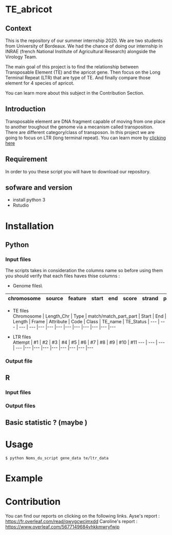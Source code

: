 # TE_abricot

## Context
This is the repository of our summer internship 2020. We are two students from University of Bordeaux. We had the chance of doing our internship in INRAE (french National Institute of Agricultural Research) alongside the Virology Team.

The main goal of this project is to find the relationship between Transposable Element (TE) and the apricot gene. Then focus on the Long Terminal Repeat (LTR) that are type of TE. And finally compare those element for 4 species of apricot.

You can learn more about this subject in the Contribution Section.

## Introduction 
Transposable element are DNA fragment capable of moving from one place to another troughout the genome  via a mecanism called transposition. 
There are different category/class of transposon. In this project we are going to focus on LTR (long terminal repeat). You can learn more by [clicking here ](https://www.ncbi.nlm.nih.gov/pmc/articles/PMC2874221/)

## Requirement
In order to you these script you will have to download  our repository.
## sofware and version
- install python 3
- Rstudio 

# Installation 

## Python 
### Input files

The scripts takes in consideration the columns name so before using them you should verify that each files haves thise columns : 

* Genome files\

chromosome | source | feature | start | end | score | strand | phase | ID | Attributes | 
--- | --- | --- | --- |--- |--- |--- |--- |--- |--- 

* TE files\
Chromosome | Length_Chr | Type | match/match_part_part | Start | End | Length | Frame | Attribute | Code | Class | TE_name | TE_Status |
--- | --- | --- | --- |--- |--- |--- |--- |--- |--- |--- |--- |--- 

* LTR files\
Attempt | #1 | #2 | #3 | #4 | #5 | #6 | #7 | #8 | #9 | #10 | #11
--- | --- | --- | --- |--- |--- |--- |--- |--- |--- |--- |---

### Output file
## R 
### Input files
### Output files

## Basic statistic ? (maybe ) 

# Usage
```
$ python Noms_du_script gene_data te/ltr_data 
```
# Example 

# Contribution
You can find our reports on clicking on the following links.
Ayse's report :  https://fr.overleaf.com/read/qwygcwcjmxdd
Caroline's report :  https://www.overleaf.com/5677149684vhkkmwryfwjp





